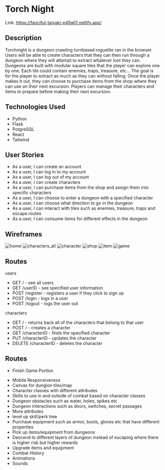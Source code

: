 # Torch Night
Link: https://fanciful-taiyaki-e49a01.netlify.app/

## Description
Torchnight is a dungeon crawling turnbased roguelite ran in the browser. Users will be able to create characters that they can then run through a dungeon where they will attempt to extract whatever loot they can. Dungeons are built with modular square tiles that the player can explore one by one. Each tile could contain enemies, traps, treasure, etc... The goal is for the player to extract as much as they can without falling. Once the player makes it out, they can choose to purchase items from the shop where they can use on their next excursion. Players can manage their characters and items to prepare before making their next excursion.

## Technologies Used
* Python
* Flask
* PotgreSQL
* React
* Tailwind

## User Stories
* As a user, I can create an account
* As a user, I can log in to my account
* As a user, I can log out of my account
* As a user, I can create characters
* As a user, I can purchase items from the shop and assign them into specific characters
* As a user, I can choose to enter a dungeon with a specified character
* As a user, I can choose what direction to go in the dungeon
* As a user, I can interact with tiles such as enemies, treasure, traps and escape routes
* As a user, I can consume items for different effects in the dungeon


## Wireframes
![home](https://media.git.generalassemb.ly/user/46962/files/07c71180-4b47-45b5-8ebf-68acbd8b88a3)
![characters_all](https://media.git.generalassemb.ly/user/46962/files/1b9c6c9a-9bfd-4408-b7eb-8d17e571abaa)
![character](https://media.git.generalassemb.ly/user/46962/files/9e74bc55-8f02-4fdd-848c-6e4483a69e8d)
![shop](https://media.git.generalassemb.ly/user/46962/files/897529a6-b50d-44db-86a5-97826ee5fffb)
![item](https://media.git.generalassemb.ly/user/46962/files/6ed993e3-35ec-4e44-909b-e7d1d7e9e508)
![game](https://media.git.generalassemb.ly/user/46962/files/97865435-fdd4-4bcd-a413-08c09b488359)

## Routes

users
* GET / - see all users
* GET /userID - see specified user information 
* POST /register - registers a user if they click to sign up
* POST /login - logs in a user
* POST /logout - logs the user out

characters
* GET / - returns back all of the characters that belong to that user
* POST / - creates a character
* GET /characterID - finds the specified character
* PUT /characterID - updates the character
* DELETE /characterID - deletes the character

## Routes
* Finish Game Portion
- Mobile Responsiveness
- Canvas for dungion tiles/map
- Character classes with different attributes
- Skills to use in and outside of combat based on character classes
- Dungeon obstacles such as water, holes, spikes etc
- Dungeon interactions such as doors, switches, secret passages
- More attributes
- level up skill/perk tree
- Purchase equipment such as armor, boots, gloves etc that have different properties
- Pick up items/equipment from dungeons
- Descend to different layers of dungeon instead of escaping where there is higher risk but higher rewards
- Upgrade items and equipment
- Combat History
- Animations
- Sounds
